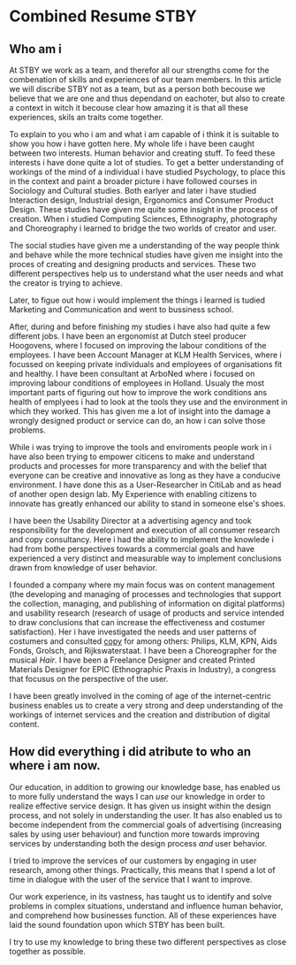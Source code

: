 # Combined Resume STBY

## Who am i
At STBY we work as a team, and therefor all our strengths come for the combenation of skills and experiences of our team members. In this article we will discribe STBY not as a team, but as a person both becouse we believe that we are one and thus dependand on eachoter, but also to create a context in witch it becouse clear how amazing it is that all these experiences, skils an traits come together.

To explain to you who i am and what i am capable of i think it is suitable to show you how i have gotten here. My whole life i have been caught between two interests. Human behavior and creating stuff. To feed these interests i have done quite a lot of studies. To get a better understanding of workings of the mind of a individual i have studied Psychology, to place this in the context and paint a broader picture i have followed courses in  Sociology and Cultural studies. Both earlyer and later i have studied Interaction design, Industrial design, Ergonomics and Consumer Product Design. These studies have given me quite some insight in the process of creation. When i studied Computing Sciences, Ethnography, photography and Choreography i learned to bridge the two worlds of creator and user.

The social studies have given me a understanding of the way people think and behave while the more technical studies have given me insight into the proces of creating and designing products and services. These two different perspectives help us to understand what the user needs and what the creator is trying to achieve.

Later, to figue out how i would implement the things i learned is tudied Marketing and Communication and went to bussiness school.

After, during and before finishing my studies i have also had quite a few different jobs. I have been an ergonomist at Dutch steel producer Hoogovens, where I focused on improving the labour conditions of the employees. I have been Account Manager at	KLM Health Services, where i focussed on keeping private individuals and employees of organisations fit and healthy.
I have been consultant at	ArboNed where i focused on improving labour conditions of employees in Holland. Usualy the most important parts of figuring out how to improve the work conditions ans health of emplyees i had to look at the tools they use and the environment in which they worked. This has given me a lot of insight into the damage a wrongly designed product or service can do, an how i can solve those problems.

While i was trying to improve the tools and enviroments people work in i have also been trying to empower citicens to make and understand products and processes for more transparency and with the belief that everyone can be creative and innovative as long as they have a conducive environment. I have done this as a User-Researcher in CitiLab and as head of another open design lab.  My Experience with enabling citizens to innovate has greatly enhanced our ability to stand in someone else's shoes.

I have been the Usability Director at a advertising agency and took responsibility for the development and execution of all consumer research and copy consultancy. Here i had the ability to implement the knowlede i had from bothe perspectives towards a commercial goals and have experienced a very distinct and measurable way to implement conclusions drawn from knowledge of user behavior.

I founded a company where my main focus was on content management (the developing and managing of processes and technologies that support the collection, managing, and publishing of information on digital platforms) and usability research (research of usage of products and service intended to draw conclusions that can increase the effectiveness and costumer satisfaction).
Her i have investigated the needs and user patterns of costumers and consulted [copy](https://en.wikipedia.org/wiki/Copywriting) for among others: Philips, KLM, KPN, Aids Fonds, Grolsch, and Rijkswaterstaat.
I have been a Choreographer for the musical *Hair*. I have been a Freelance Designer and created Printed Materials Designer for EPIC (Ethnographic Praxis in Industry), a congress that focusus on the perspective of the user.  

I have been greatly involved in the coming of age of the internet-centric business enables us to create a very strong and deep understanding of the workings of internet services and the creation and distribution of digital content.
## How did everything i did atribute to who an where i am now.

Our education, in addition to growing our knowledge base, has enabled us to more fully understand the ways I can *use* our knowledge in order to realize effective service design. It has given us insight within the design process, and not solely in understanding the user. It has also enabled us to become independent from the commercial goals of advertising (increasing sales by using user behaviour) and function more towards improving services by understanding both the design process *and* user behavior.

I tried to improve the services of our customers by engaging in user research, among other things. Practically, this means that I spend a lot of time in dialogue with the user of the service that I want to improve.



Our work experience, in its vastness, has taught us to identify and solve problems in complex situations, understand and influence human behavior, and comprehend how businesses function. All of these experiences have laid the sound foundation upon which STBY has been built.

I try to use my knowledge to bring these two different perspectives as close together as possible.
